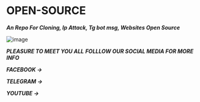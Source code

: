 # OPEN-SOURCE
***An Repo For Cloning, Ip Attack, Tg bot msg, Websites Open Source***

![image](https://github.com/user-attachments/assets/9b2356eb-df4f-4231-bbe3-cbb1f7653ca4)

 ***PLEASURE TO MEET YOU ALL***
 ***FOLLLOW OUR SOCIAL MEDIA FOR MORE INFO***
 
 ***FACEBOOK ->***
 
 ***TELEGRAM ->***
 
 ***YOUTUBE ->***



